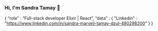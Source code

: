 ### Hi, I'm Sandra Tamay 👋
 { “role” : “Full-stack developer Elixir | React”,
   “data” : 
     { 
      "Linkedin" : "https://www.linkedin.com/in/sandra-marveli-tamay-dzul-480298200"
     }
 }

<!--
**smtamay/smtamay** is a ✨ _special_ ✨ repository because its `README.md` (this file) appears on your GitHub profile.

Here are some ideas to get you started:

- 🔭 I’m currently working on ...
- 🌱 I’m currently learning ...
- 👯 I’m looking to collaborate on ...
- 🤔 I’m looking for help with ...
- 💬 Ask me about ...
- 📫 How to reach me: ...
- 😄 Pronouns: ...
- ⚡ Fun fact: ...
-->
